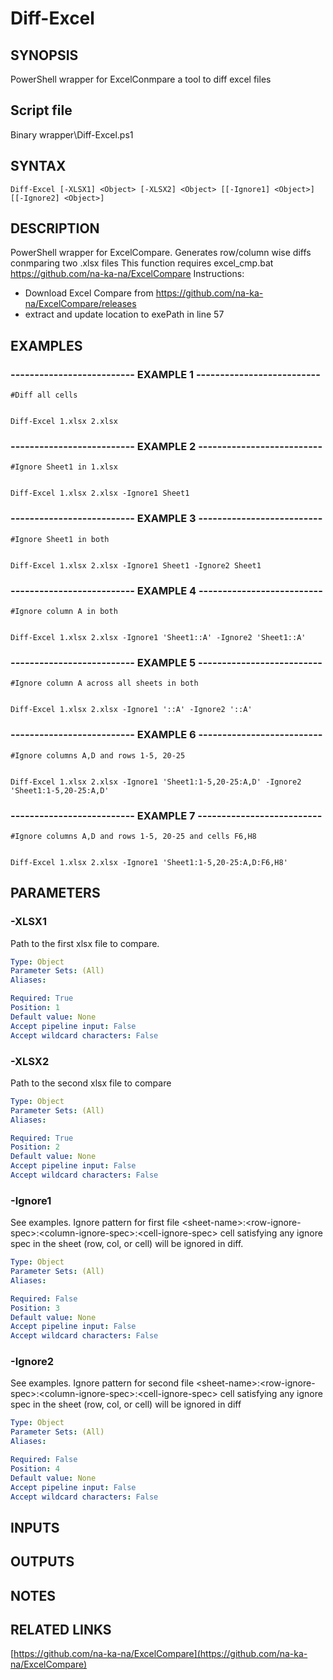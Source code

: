 # Diff-Excel

## SYNOPSIS
PowerShell wrapper for ExcelConmpare a tool to diff excel files

## Script file
Binary wrapper\Diff-Excel.ps1

## SYNTAX

```
Diff-Excel [-XLSX1] <Object> [-XLSX2] <Object> [[-Ignore1] <Object>] [[-Ignore2] <Object>]
```

## DESCRIPTION
PowerShell wrapper for ExcelCompare.
Generates row/column wise diffs conmparing two .xlsx files
This function requires excel_cmp.bat
https://github.com/na-ka-na/ExcelCompare
Instructions:
- Download Excel Compare from https://github.com/na-ka-na/ExcelCompare/releases
- extract and update location to exePath in line 57

## EXAMPLES

### -------------------------- EXAMPLE 1 --------------------------
```
#Diff all cells


Diff-Excel 1.xlsx 2.xlsx
```
### -------------------------- EXAMPLE 2 --------------------------
```
#Ignore Sheet1 in 1.xlsx


Diff-Excel 1.xlsx 2.xlsx -Ignore1 Sheet1
```
### -------------------------- EXAMPLE 3 --------------------------
```
#Ignore Sheet1 in both


Diff-Excel 1.xlsx 2.xlsx -Ignore1 Sheet1 -Ignore2 Sheet1
```
### -------------------------- EXAMPLE 4 --------------------------
```
#Ignore column A in both


Diff-Excel 1.xlsx 2.xlsx -Ignore1 'Sheet1::A' -Ignore2 'Sheet1::A'
```
### -------------------------- EXAMPLE 5 --------------------------
```
#Ignore column A across all sheets in both


Diff-Excel 1.xlsx 2.xlsx -Ignore1 '::A' -Ignore2 '::A'
```
### -------------------------- EXAMPLE 6 --------------------------
```
#Ignore columns A,D and rows 1-5, 20-25


Diff-Excel 1.xlsx 2.xlsx -Ignore1 'Sheet1:1-5,20-25:A,D' -Ignore2 'Sheet1:1-5,20-25:A,D'
```
### -------------------------- EXAMPLE 7 --------------------------
```
#Ignore columns A,D and rows 1-5, 20-25 and cells F6,H8


Diff-Excel 1.xlsx 2.xlsx -Ignore1 'Sheet1:1-5,20-25:A,D:F6,H8'
```
## PARAMETERS

### -XLSX1
Path to the first xlsx file to compare.

```yaml
Type: Object
Parameter Sets: (All)
Aliases: 

Required: True
Position: 1
Default value: None
Accept pipeline input: False
Accept wildcard characters: False
```

### -XLSX2
Path to the second xlsx file to compare

```yaml
Type: Object
Parameter Sets: (All)
Aliases: 

Required: True
Position: 2
Default value: None
Accept pipeline input: False
Accept wildcard characters: False
```

### -Ignore1
See examples.
Ignore pattern for first file \<sheet-name\>:\<row-ignore-spec\>:\<column-ignore-spec\>:\<cell-ignore-spec\> cell satisfying any ignore spec in the sheet (row, col, or cell) will be ignored in diff.

```yaml
Type: Object
Parameter Sets: (All)
Aliases: 

Required: False
Position: 3
Default value: None
Accept pipeline input: False
Accept wildcard characters: False
```

### -Ignore2
See examples.
Ignore pattern for second file \<sheet-name\>:\<row-ignore-spec\>:\<column-ignore-spec\>:\<cell-ignore-spec\> cell satisfying any ignore spec in the sheet (row, col, or cell) will be ignored in diff

```yaml
Type: Object
Parameter Sets: (All)
Aliases: 

Required: False
Position: 4
Default value: None
Accept pipeline input: False
Accept wildcard characters: False
```

## INPUTS

## OUTPUTS

## NOTES

## RELATED LINKS

[https://github.com/na-ka-na/ExcelCompare](https://github.com/na-ka-na/ExcelCompare)















